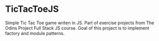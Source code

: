 # TicTacToeJS
Simple Tic Tac Toe game writen in JS. Part of exercise projects from The Odins Project Full Stack JS course. Goal of this project is to implement factory and module patterns.
